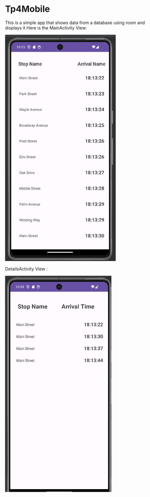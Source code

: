 # Tp4Mobile
This is a simple app that shows data from a database using room and displays it
Here is the MainActivity View:


![image](https://github.com/RanimBenMbarek/Tp4Mobile/blob/master/Screenshot%202023-11-25%20221326.png)


DetailsActivity View : 



![image](https://github.com/RanimBenMbarek/Tp4Mobile/blob/master/Screenshot%202023-11-25%20222854.png)
